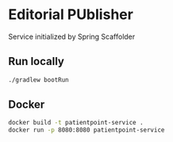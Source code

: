 # Editorial PUblisher
Service initialized by Spring Scaffolder
## Run locally
```bash
./gradlew bootRun
```
## Docker
```bash
docker build -t patientpoint-service .
docker run -p 8080:8080 patientpoint-service
```
